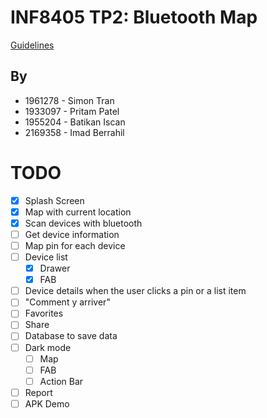 # INF8405 TP2: Bluetooth Map

[Guidelines](INF8405%20-%20TP2%20-%20H2023.pdf)

## By

- 1961278 - Simon Tran
- 1933097 - Pritam Patel
- 1955204 - Batikan Iscan
- 2169358 - Imad Berrahil

# TODO

- [x] Splash Screen
- [x] Map with current location
- [x] Scan devices with bluetooth
- [ ] Get device information
- [ ] Map pin for each device
- [ ] Device list
    - [x] Drawer
    - [x] FAB
- [ ] Device details when the user clicks a pin or a list item
- [ ] "Comment y arriver"
- [ ] Favorites
- [ ] Share
- [ ] Database to save data
- [ ] Dark mode
    - [ ] Map
    - [ ] FAB
    - [ ] Action Bar
- [ ] Report
- [ ] APK Demo
